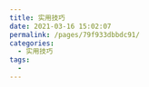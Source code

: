```yaml
---
title: 实用技巧
date: 2021-03-16 15:02:07
permalink: /pages/79f933dbbdc91/
categories:
  - 实用技巧
tags:
  - 
---
```

